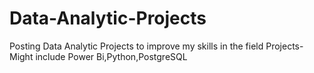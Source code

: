 # Data-Analytic-Projects
Posting Data Analytic Projects to improve my skills in the field 
Projects-Might include Power Bi,Python,PostgreSQL 
